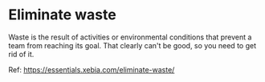 # Eliminate waste

Waste is the result of activities or environmental conditions that prevent a team from reaching its goal. That clearly can't be good, so you need to get rid of it.

Ref: https://essentials.xebia.com/eliminate-waste/
